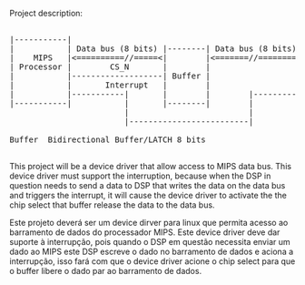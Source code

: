 
Project description:

<pre>

|-----------|
|           | Data bus (8 bits) |--------| Data bus (8 bits) |-----|
|    MIPS   |&#60;==========//=====&#60;|        |&#60;=======//========&#60;|     |
| Processor |        CS_N       |        |                   |     |
|           |-------------------| Buffer |                   | DSP |
|           |       Interrupt   |        |                   |     |
|           |-----------|       |        |        |----------|     |
|-----------|           |       |--------|        |          |-----|
                        |                         |
                        |-------------------------|

Buffer  Bidirectional Buffer/LATCH 8 bits

</pre>

This project will be a device driver that allow access to MIPS data bus. This device driver must support the interruption, because when the DSP in question needs to send a data to DSP that writes the data on the data bus and triggers the interrupt, it will cause the device driver to activate the the chip select that buffer release the data to the data bus.


Este projeto deverá ser um device dirver para linux que permita acesso ao barramento de dados do processador MIPS. Este device driver deve dar suporte à interrupção, pois quando o DSP em questão necessita enviar um dado ao MIPS este DSP escreve o dado no barramento de dados e aciona a interrupção, isso fará com que o device driver acione o chip select para que o buffer libere o dado par ao barramento de dados.


